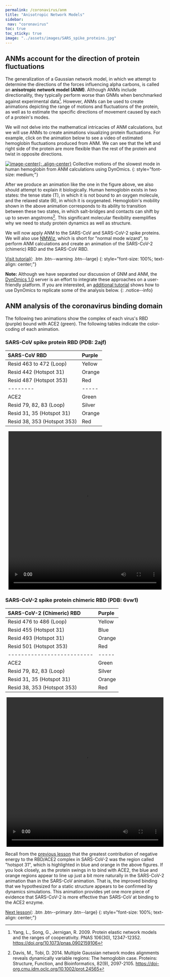 ```yaml
---
permalink: /coronavirus/anm
title: "Anisotropic Network Models"
sidebar:
 nav: "coronavirus"
toc: true
toc_sticky: true
image: "../assets/images/SARS_spike_proteins.jpg"
---
```


## ANMs account for the direction of protein fluctuations

The generalization of a Gaussian network model, in which we attempt to determine the directions of the forces influencing alpha carbons, is called an **anisotropic network model (ANM)**. Although ANMs include directionality, they typically perform worse than GNMs when benchmarked against experimental data[^Yang]. However, ANMs can be used to create animations depicting the range of motions and fluctuations of the protein, as well as to estimate the specific directions of movement caused by each of a protein's modes.

We will not delve into the mathematical intricacies of ANM calculations, but we will use ANMs to create animations visualizing protein fluctuations. For example, click on the animation below to see a video of estimated hemoglobin fluctuations produced from ANM. We can see that the left and right side of the protein are more flexible than the rest of the protein and twist in opposite directions.

[![image-center](../assets/images/600px/hemoglobin_anm_2.gif){: .align-center}](../assets/images/hemoglobin_anm_2.gif)
Collective motions of the slowest mode in human hemoglobin from ANM calculations using DynOmics.
{: style="font-size: medium;"}

After we produce an animation like the one in the figure above, we also should attempt to explain it biologically. Human hemoglobin exists in two states: the tense state (T), in which it is not bound to an oxygen molecule, and the relaxed state (R), in which it is oxygenated. Hemoglobin's mobility shown in the above animation corresponds to its ability to transition between these two states, in which salt-bridges and contacts can shift by up to seven angstroms[^Davis]. This significant molecular flexibility exemplifies why we need to study protein dynamics as well as structure.

We will now apply ANM to the SARS-CoV and SARS-CoV-2 spike proteins. We will also use <a href="http://prody.csb.pitt.edu/nmwiz/" target="_blank">NMWiz</a>, which is short for "normal mode wizard", to perform ANM calculations and create an animation of the SARS-CoV-2 (chimeric) RBD and the SARS-CoV RBD.

[Visit tutorial](tutorial_ANM){: .btn .btn--warning .btn--large}
{: style="font-size: 100%; text-align: center;"}

**Note:** Although we have separated our discussion of GNM and ANM, the <a href="http://enm.pitt.edu/index.php" target="_blank">DynOmics 1.0</a> server is an effort to integrate these approaches on a user-friendly platform. If you are interested, an <a href="tutorial_DynOmics">additional tutorial</a> shows how to use DynOmics to replicate some of the analysis below.
{: .notice--info}

## ANM analysis of the coronavirus binding domain

The following two animations show the complex of each virus's RBD (purple) bound with ACE2 (green). The following tables indicate the color-coding of each animation.

### SARS-CoV spike protein RBD (PDB: 2ajf)

|SARS-CoV RBD|Purple|
|:-------|:-----|
|Resid 463 to 472 (Loop)|Yellow|
|Resid 442 (Hotspot 31)|Orange|
|Resid 487 (Hotspot 353)|Red|
|--------|-----|
|ACE2|Green|
|Resid 79, 82, 83 (Loop)|Silver|
|Resid 31, 35 (Hotspot 31)|Orange|
|Resid 38, 353 (Hotspot 353)|Red|

<center>
<video width="484" height="500" controls="controls">
  <source src="../assets/videos/2ajf_B&F.mp4" type="video/mp4">
</video>
</center>

### SARS-CoV-2 spike protein chimeric RBD (PDB: 6vw1)

|SARS-CoV-2 (Chimeric) RBD|Purple|
|:------------------------|:-----|
|Resid 476 to 486 (Loop)|Yellow|
|Resid 455 (Hotspot 31)|Blue|
|Resid 493 (Hotspot 31)|Orange|
|Resid 501 (Hotspot 353)|Red|
|--------------------------|-----|
|ACE2|Green|
|Resid 79, 82, 83 (Loop)|Silver|
|Resid 31, 35 (Hotspot 31)|Orange|
|Resid 38, 353 (Hotspot 353)|Red|

<center>
<video width="496" height="472" controls="controls">
  <source src="../assets/videos/6vw1_B&F.mp4" type="video/mp4">
</video>
</center>

Recall from the [previous lesson](structural_differences#differences-in-interaction-energy-with-ace2-between-sars-and-sars-cov-2) that the greatest contribution of negative energy to the RBD/ACE2 complex in SARS-CoV-2 was the region called "hotspot 31", which is highlighted in blue and orange in the above figures. If you look closely, as the protein swings in to bind with ACE2, the blue and orange regions appear to line up just a bit more naturally in the SARS-CoV-2 animation than in the SARS-CoV animation. That is, the improved binding that we hypothesized for a static structure appears to be confirmed by dynamics simulations. This animation provides yet one more piece of evidence that SARS-CoV-2 is more effective than SARS-CoV at binding to the ACE2 enzyme.

[Next lesson](conclusion_part_2){: .btn .btn--primary .btn--large}
{: style="font-size: 100%; text-align: center;"}

[^Dwek]: Dwek, R.A. Glycobiology: Toward Understanding the Function of Sugars. Chem. Rev. 96(2),  683-720 (1996). https://doi.org/10.1021/cr940283b

[^Varki]: Varki A, Lowe JB. Biological Roles of Glycans. In: Varki A, Cummings RD, Esko JD, et al., editors. Essentials of Glycobiology. 2nd edition. Cold Spring Harbor (NY): Cold Spring Harbor Laboratory Press; 2009. Chapter 6. https://www.ncbi.nlm.nih.gov/books/NBK1897/

[^Raman]: Raman, R., Tharakaraman, K., Sasisekharan, V., & Sasisekharan, R. 2016. Glycan-protein interactions in viral pathogenesis. Current opinion in structural biology, 40, 153–162. https://doi.org/10.1016/j.sbi.2016.10.003

[^Grant]: Grant, O. C., Montgomery, D., Ito, K., & Woods, R. J. 2020. Analysis of the SARS-CoV-2 spike protein glycan shield: implications for immune recognition. bioRxiv. https://doi.org/10.1101/2020.04.07.030445

[^Casalino]: Casalino, L., Gaieb, Z., Dommer, A. C., Harbison, A. M., Fogarty, C. A., Barros, E. P., Taylor, B. C., Fadda, E., & Amaro, R. E. 2020. Shielding and Beyond: The Roles of Glycans in SARS-CoV-2 Spike Protein. bioRxiv : the preprint server for biology, 2020.06.11.146522. https://doi.org/10.1101/2020.06.11.146522

[^Watanabe]: Watanabe, Y., Allen, J., Wrapp, D., McLellan, J., Crispin, M. Site-specific glycan analysis of the SARS-CoV-2 spike. Science 369, 330-333. https://doi.org/10.1126/science.abb9983

[^Skjaerven]: Skjaerven, L., Hollup, S., Reuter, N. 2009. Journal of Molecular Structure: THEOCHEM 898, 42-48. https://doi.org/10.1016/j.theochem.2008.09.024

[^Yang]: Yang, L., Song, G., Jernigan, R. 2009. Protein elastic network models and the ranges of cooperativity. PNAS 106(30), 12347-12352. https://doi.org/10.1073/pnas.0902159106

[^cdc]: New COVID-19 Variants. 2021. Retrieved January 27, 2021, from https://www.cdc.gov/coronavirus/2019-ncov/transmission/variant.html

[^Yang]: Yang, L., Song, G., Jernigan, R. 2009. Protein elastic network models and the ranges of cooperativity. PNAS 106(30), 12347-12352. https://doi.org/10.1073/pnas.0902159106

[^Yang2]: Yang, L., Song, G., & Jernigan, R. L. 2009. Comparisons of experimental and computed protein anisotropic temperature factors. Proteins, 76(1), 164–175. https://doi.org/10.1002/prot.22328

[^Garrett]: Garrett, R. H., Grisham, C. M., 2010. *Biochemistry*, 4th ed. Brooks/Cole, Cengage Learning.

[^Davis]: Davis, M., Tobi, D. 2014. Multiple Gaussian network modes alignments reveals dynamically variable regions: The hemoglobin case. Proteins: Structure, Function, and Bioinformatics, 82(9), 2097-2105. https://doi-org.cmu.idm.oclc.org/10.1002/prot.24565

[^Soh]: Soh, W. T., Liu, Y., Nakayama, E. E., Ono, C., Torii, S., Nakagami, H., Matsuura, Y., Shioda, T., Arase, H. The N-terminal domain of spike glycoprotein mediates SARS-CoV-2 infection by associating with L-SIGN and DC-SIGN.

[^Grant]: Grant, O. C., Montgomery, D., Ito, K., & Woods, R. J. Analysis of the SARS-CoV-2 spike protein glycan shield: implications for immune recognition. bioRxiv : the preprint server for biology, 2020.04.07.030445. https://www.ncbi.nlm.nih.gov/pmc/articles/PMC7217288/
